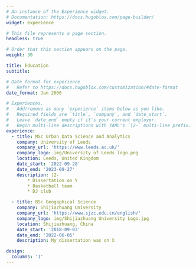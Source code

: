 ```yaml
---
# An instance of the Experience widget.
# Documentation: https://docs.hugoblox.com/page-builder/
widget: experience

# This file represents a page section.
headless: true

# Order that this section appears on the page.
weight: 30

title: Education
subtitle:

# Date format for experience
#   Refer to https://docs.hugoblox.com/customization/#date-format
date_format: Jan 2006

# Experiences.
#   Add/remove as many `experience` items below as you like.
#   Required fields are `title`, `company`, and `date_start`.
#   Leave `date_end` empty if it's your current employer.
#   Begin multi-line descriptions with YAML's `|2-` multi-line prefix.
experience:
  - title: MSc Urban Data Science and Analytics
    company: University of Leeds
    company_url: 'https://www.leeds.ac.uk/'
    company_logo: img/University of Leeds logo.png
    location: Leeds, United Kingdom
    date_start: '2022-09-28'
    date_end: '2023-09-27'
    description: |2-
        * Dissertation on Y
        * Basketball team
        * DJ club

  - title: BSc Geogaphical Science
    company: Shijiazhuang University 
    company_url: 'https://www.sjzc.edu.cn/english/'
    company_logo: img/Shijiazhuang University Logo.jpg
    location: Shijiazhuang, China
    date_start: '2018-09-03'
    date_end: '2022-06-05'
    description: My dissertation was on X

design:
  columns: '1'
---
```

